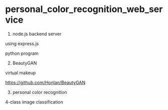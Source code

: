 # personal_color_recognition_web_service

1. node.js backend server

using express.js

python program

2. BeautyGAN

virtual makeup

https://github.com/Honlan/BeautyGAN

3. personal color recognition

4-class image classification

